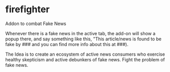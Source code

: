 # firefighter
Addon to combat Fake News

Whenever there is a fake news in the active tab, the add-on will show a popup there, and say something like this, "This article/news is found to be fake by ### and you can find more info about this at ###). 

The Idea is to create an ecosystem of active news consumers who exercise healthy skepticism and active debunkers of fake news.
Fight the problem of fake news.
